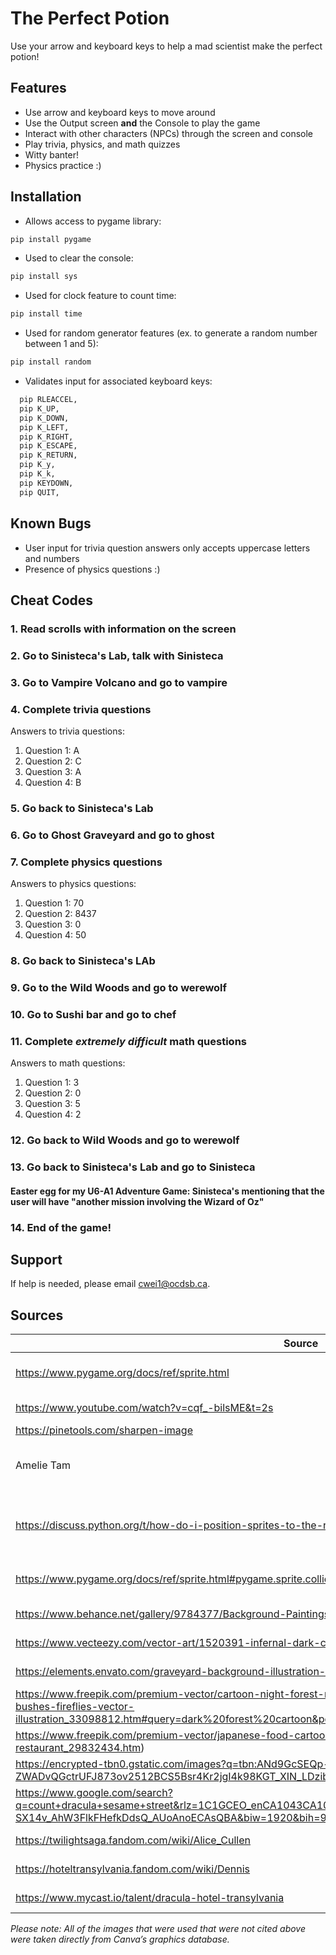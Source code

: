 # The Perfect Potion
Use your arrow and keyboard keys to help a mad scientist make the perfect potion!

## Features
- Use arrow and keyboard keys to move around
- Use the Output screen **and** the Console to play the game
- Interact with other characters (NPCs) through the screen and console
- Play trivia, physics, and math quizzes
- Witty banter!
- Physics practice :)

## Installation
- Allows access to pygame library:
```python
pip install pygame
```
- Used to clear the console:
```python
pip install sys
````
- Used for clock feature to count time:
```python
pip install time
```
- Used for random generator features (ex. to generate a random number between 1 and 5):
```python
pip install random
```
- Validates input for associated keyboard keys:
```python
  pip RLEACCEL,
  pip K_UP,
  pip K_DOWN,
  pip K_LEFT,
  pip K_RIGHT,
  pip K_ESCAPE,
  pip K_RETURN,
  pip K_y,
  pip K_k,
  pip KEYDOWN,
  pip QUIT,
```

## Known Bugs
- User input for trivia question answers only accepts uppercase letters and numbers
- Presence of physics questions :)

## Cheat Codes
### 1. Read scrolls with information on the screen
### 2. Go to Sinisteca's Lab, talk with Sinisteca
### 3. Go to Vampire Volcano and go to vampire
### 4. Complete trivia questions
Answers to trivia questions:
1. Question 1: A
2. Question 2: C
3. Question 3: A
4. Question 4: B
### 5. Go back to Sinisteca's Lab
### 6. Go to Ghost Graveyard and go to ghost
### 7. Complete physics questions
Answers to physics questions:
1. Question 1: 70
2. Question 2: 8437
3. Question 3: 0
4. Question 4: 50
### 8. Go back to Sinisteca's LAb
### 9. Go to the Wild Woods and go to werewolf
### 10. Go to Sushi bar and go to chef
### 11. Complete *extremely difficult* math questions
Answers to math questions:
1. Question 1: 3
2. Question 2: 0
3. Question 3: 5
4. Question 4: 2
### 12. Go back to Wild Woods and go to werewolf
### 13. Go back to Sinisteca's Lab and go to Sinisteca
#### Easter egg for my U6-A1 Adventure Game: Sinisteca's mentioning that the user will have "another mission involving the Wizard of Oz"
### 14. End of the game!

## Support
If help is needed, please email cwei1@ocdsb.ca.

## Sources
| Source  | Use |
| ------------- | ------------- |
| https://www.pygame.org/docs/ref/sprite.html | Get an understanding on how to code using pygame GUI |
| https://www.youtube.com/watch?v=cqf_-bilsME&t=2s | How to create strikethrough lines in Canva  |
| https://pinetools.com/sharpen-image | Used to sharpen images |
| Amelie Tam | Get input on my character names and location names, get extensive vampire knowledge |
| https://discuss.python.org/t/how-do-i-position-sprites-to-the-right-of-screen/22218 | Use the following code to set the location of the NPC sprites on the screen: self.rect.x = (var or int) self.rect.y = (var or int) 
|https://www.pygame.org/docs/ref/sprite.html#pygame.sprite.collide_rect | Use the following code to detect when sprites collide: pygame.sprite.collide_rect()|
| https://www.behance.net/gallery/9784377/Background-Paintings-for-3-CISD-Mad-Scientist | Mad scientist lab background picture |
| https://www.vecteezy.com/vector-art/1520391-infernal-dark-cave-with-lava-scene | Vile volcano cave background picture |
| https://elements.envato.com/graveyard-background-illustration-F8XG585 | Ghost graveyard background picture |
| https://www.freepik.com/premium-vector/cartoon-night-forest-nature-background-magical-wood-with-old-trees-bushes-fireflies-vector-illustration_33098812.htm#query=dark%20forest%20cartoon&position=6&from_view=keyword&track=ais | Wild woods background picture |
| https://www.freepik.com/premium-vector/japanese-food-cartoon-illustration-with-various-delicious-dishes-restaurant_29832434.htm) | Sushi bar background picture |
| https://encrypted-tbn0.gstatic.com/images?q=tbn:ANd9GcSEQp-ZWADvQGctrUFJ873ov2512BCS5Bsr4Kr2jgI4k98KGT_XIN_LDzibpGYgmfWORZI&usqp=CAU | User sprite images |
| https://www.google.com/search?q=count+dracula+sesame+street&rlz=1C1GCEO_enCA1043CA1044&tbm=isch&source=lnms&sa=X&ved=2ahUKEwiUi-SX14v_AhW3FlkFHefkDdsQ_AUoAnoECAsQBA&biw=1920&bih=912&dpr=1#imgrc=_uOvu_l1UEH5bM | Count von Count picture for Vampire’s Quiz |
| https://twilightsaga.fandom.com/wiki/Alice_Cullen | Alice Cullen picture for Vampire’s Quiz |
| https://hoteltransylvania.fandom.com/wiki/Dennis | Dennis picture for Vampire’s Quiz |
| https://www.mycast.io/talent/dracula-hotel-transylvania | Count Dracula picture for Vampire’s Quiz |

*Please note: All of the images that were used that were not cited above were taken directly from Canva’s graphics database.*